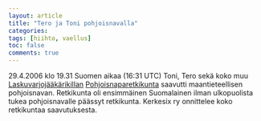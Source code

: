 ```yaml
---
layout: article
title: "Tero ja Toni pohjoisnavalla"
categories:
tags: [hiihto, vaellus]
toc: false
comments: true
---
```


29.4.2006 klo 19.31 Suomen aikaa (16:31 UTC) Toni, Tero sekä koko muu
[Laskuvarjojääkärikillan](http://www.lsvjkilta.fi)
[Pohjoisnaparetkikunta](http://www.pohjoisnapa.fi/) saavutti
maantieteellisen pohjoisnavan. Retkikunta oli ensimmäinen Suomalainen
ilman ulkopuolista tukea pohjoisnavalle päässyt retkikunta. Kerkesix ry
onnittelee koko retkikuntaa saavutuksesta.
